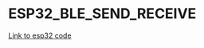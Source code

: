 # ESP32_BLE_SEND_RECEIVE

[Link to esp32 code](https://github.com/Jacobnordvall/ESP32_BLE_INTERFACE_ANDROID)


